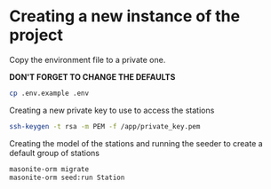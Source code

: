# Creating a new instance of the project

Copy the environment file to a private one.

**DON'T FORGET TO CHANGE THE DEFAULTS**

```sh
cp .env.example .env
```

Creating a new private key to use to access the stations

```sh
ssh-keygen -t rsa -m PEM -f /app/private_key.pem
```

Creating the model of the stations and running the seeder to create a default group of stations

```sh
masonite-orm migrate
masonite-orm seed:run Station
```
